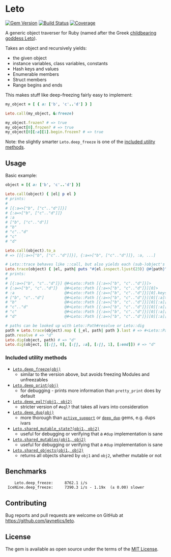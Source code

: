 # Leto

[![Gem Version](https://badge.fury.io/rb/leto.svg)](http://badge.fury.io/rb/leto)
[![Build Status](https://github.com/jaynetics/leto/actions/workflows/tests.yml/badge.svg)](https://github.com/jaynetics/leto/actions)
[![Coverage](https://codecov.io/gh/jaynetics/leto/branch/main/graph/badge.svg?token=0993K9I8VC)](https://codecov.io/gh/jaynetics/leto)

A generic object traverser for Ruby (named after the Greek [childbearing goddess Leto](https://www.theoi.com/Titan/TitanisLeto.html)).

Takes an object and recursively yields:

- the given object
- instance variables, class variables, constants
- Hash keys and values
- Enumerable members
- Struct members
- Range begins and ends

This makes stuff like deep-freezing fairly easy to implement:

```ruby
my_object = [ { a: ['b', 'c'..'d'] } ]

Leto.call(my_object, &:freeze)

my_object.frozen? # => true
my_object[0].frozen? # => true
my_object[0][:a][1].begin.frozen? # => true
```

Note: the slightly smarter `Leto.deep_freeze` is one of the [included utility methods](#included-utility-methods).

## Usage

Basic example:

```ruby
object = [{ a: ['b', 'c'..'d'] }]

Leto.call(object) { |el| p el }
# prints:
#
# [{:a=>["b", ["c".."d"]]}]
# {:a=>["b", ["c".."d"]]}
# :a
# ["b", ["c".."d"]]
# "b"
# "c".."d"
# "c"
# "d"

Leto.call(object).to_a
# => [[{:a=>["b", ["c".."d"]]}], {:a=>["b", ["c".."d"]]}, :a, ...]

# Leto::trace behaves like ::call, but also yields each (sub-)object's path:
Leto.trace(object) { |el, path| puts "#{el.inspect.ljust(23)} @#{path}" }
# prints:
#
# [{:a=>["b", "c".."d"]}] @#<Leto::Path [{:a=>["b", "c".."d"]}]>
# {:a=>["b", "c".."d"]}   @#<Leto::Path [{:a=>["b", "c".."d"]}][0]>
# :a                      @#<Leto::Path [{:a=>["b", "c".."d"]}][0].keys[0]>
# ["b", "c".."d"]         @#<Leto::Path [{:a=>["b", "c".."d"]}][0][:a]>
# "b"                     @#<Leto::Path [{:a=>["b", "c".."d"]}][0][:a][0]>
# "c".."d"                @#<Leto::Path [{:a=>["b", "c".."d"]}][0][:a][1]>
# "c"                     @#<Leto::Path [{:a=>["b", "c".."d"]}][0][:a][1].begin>
# "d"                     @#<Leto::Path [{:a=>["b", "c".."d"]}][0][:a][1].end>

# paths can be looked up with Leto::Path#resolve or Leto::dig
path = Leto.trace(object).map { |_el, path| path }.last # => #<Leto::Path...>
path.resolve # => "d"
Leto.dig(object, path) # => "d"
Leto.dig(object, [[:[], 0], [:[], :a], [:[], 1], [:end]]) # => "d"
```

### Included utility methods

- [`Leto.deep_freeze(obj)`](https://github.com/search?q=deep_freeze+repo%3Ajaynetics%2Fleto+path%3Alib%2Fleto%2Futils.rb&type=code)
  - similar to the version above, but avoids freezing Modules and unfreezables
- [`Leto.deep_print(obj)`](https://github.com/search?q=deep_print+repo%3Ajaynetics%2Fleto+path%3Alib%2Fleto%2Futils.rb&type=code)
  - for debugging - prints more information than `pretty_print` does by default
- [`Leto.deep_eql?(obj1, obj2)`](https://github.com/search?q=deep_eql+repo%3Ajaynetics%2Fleto+path%3Alib%2Fleto%2Futils.rb&type=code)
  - stricter version of `#eql?` that takes all ivars into consideration
- [`Leto.deep_dup(obj)`](https://github.com/search?q=deep_dup+repo%3Ajaynetics%2Fleto+path%3Alib%2Fleto%2Futils.rb&type=code)
  - more thorough than [`active_support`](https://www.rubydoc.info/search/gems/activesupport?q=deep_dup) or [`deep_dup`](https://github.com/ollie/deep_dup) gems, e.g. dups ivars
- [`Leto.shared_mutable_state?(obj1, obj2)`](https://github.com/search?q=shared_mutable_state+repo%3Ajaynetics%2Fleto+path%3Alib%2Fleto%2Futils.rb&type=code)
  - useful for debugging or verifying that a `#dup` implementation is sane
- [`Leto.shared_mutables(obj1, obj2)`](https://github.com/search?q=shared_mutables+repo%3Ajaynetics%2Fleto+path%3Alib%2Fleto%2Futils.rb&type=code)
  - useful for debugging or verifying that a `#dup` implementation is sane
- [`Leto.shared_objects(obj1, obj2)`](https://github.com/search?q=shared_objects+repo%3Ajaynetics%2Fleto+path%3Alib%2Fleto%2Futils.rb&type=code)
  - returns all objects shared by `obj1` and `obj2`, whether mutable or not

## Benchmarks

```
    Leto.deep_freeze:     8762.1 i/s
 IceNine.deep_freeze:     7390.3 i/s - 1.19x  (± 0.00) slower
```

## Contributing

Bug reports and pull requests are welcome on GitHub at https://github.com/jaynetics/leto.

## License

The gem is available as open source under the terms of the [MIT License](https://opensource.org/licenses/MIT).
